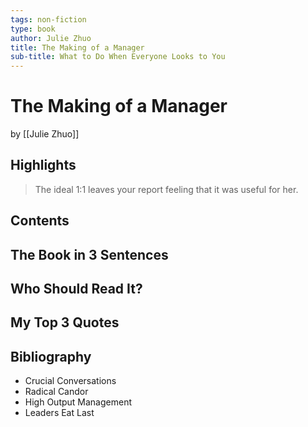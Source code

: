 ```yaml
---
tags: non-fiction
type: book
author: Julie Zhuo
title: The Making of a Manager
sub-title: What to Do When Everyone Looks to You
---
```


# The Making of a Manager
by [[Julie Zhuo]]

## Highlights
> The ideal 1:1 leaves your report feeling that it was useful for her.

## Contents

## The Book in 3 Sentences

## Who Should Read It?

## My Top 3 Quotes

## Bibliography
* Crucial Conversations
* Radical Candor
* High Output Management
* Leaders Eat Last
